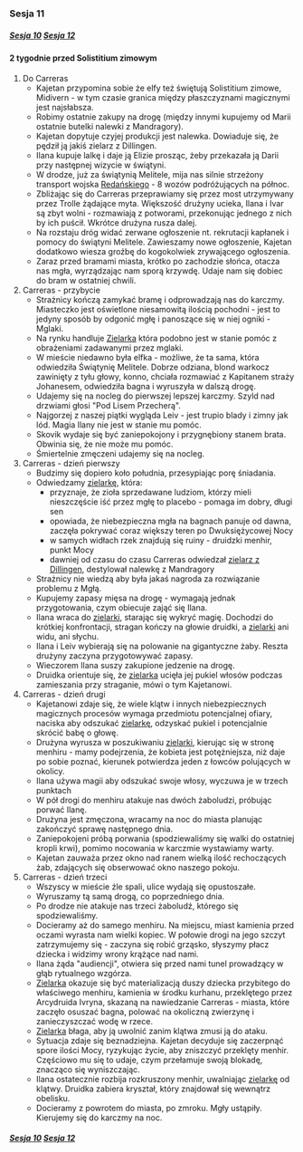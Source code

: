 ### Sesja 11
##### [Sesja 10](#sesja-010) [Sesja 12](#sesja-012)
#### 2 tygodnie przed Solistitium zimowym
1. Do Carreras
    - Kajetan przypomina sobie że elfy też świętują Solistitium zimowe, Midivern - w tym czasie granica między płaszczyznami magicznymi jest najsłabsza.
    - Robimy ostatnie zakupy na drogę (między innymi kupujemy od Marii ostatnie butelki nalewki z Mandragory).
    - Kajetan dopytuje czyjej produkcji jest nalewka. Dowiaduje się, że pędził ją jakiś zielarz z Dillingen.
    - Ilana kupuje lalkę i daje ją Elizie prosząc, żeby przekazała ją Darii przy następnej wizycie w świątyni.
    - W drodze, już za świątynią Melitele, mija nas silnie strzeżony transport wojska [Redańskiego](Redania) - 8 wozów podróżujących na północ.
    - Zbliżając się do Carreras przeprawiamy się przez most utrzymywany przez Trolle żądające myta. Większość drużyny ucieka, Ilana i Ivar są zbyt wolni - rozmawiają z potworami, przekonując jednego z nich by ich puścił. Wkrótce drużyna rusza dalej.
    - Na rozstaju dróg widać zerwane ogłoszenie nt. rekrutacji kapłanek i pomocy do świątyni Melitele. Zawieszamy nowe ogłoszenie, Kajetan dodatkowo wiesza groźbę do kogokolwiek zrywającego ogłoszenia.
    - Zaraz przed bramami miasta, krótko po zachodzie słońca, otacza nas mgła, wyrządzając nam sporą krzywdę. Udaje nam się dobiec do bram w ostatniej chwili.
2. Carreras - przybycie
    - Strażnicy kończą zamykać bramę i odprowadzają nas do karczmy. Miasteczko jest oświetlone niesamowitą ilością pochodni - jest to jedyny sposób by odgonić mgłę i panoszące się w niej ogniki - Mglaki.
    - Na rynku handluje [Zielarka](Esme) która podobno jest w stanie pomóc z obrażeniami zadawanymi przez mglaki.
    - W mieście niedawno była elfka - możliwe, że ta sama, która odwiedziła Świątynię Melitele. Dobrze odziana, blond warkocz zawinięty z tyłu głowy, konno, chciała rozmawiać z Kapitanem straży Johanesem, odwiedziła bagna i wyruszyła w dalszą drogę.
    - Udajemy się na nocleg do pierwszej lepszej karczmy. Szyld nad drzwiami głosi "Pod Lisem Przecherą".
    - Najgorzej z naszej piątki wygląda Leiv - jest trupio blady i zimny jak lód. Magia Ilany nie jest w stanie mu pomóc. 
    - Skovik wydaje się być zaniepokojony i przygnębiony stanem brata. Obwinia się, że nie może mu pomóc.
    - Śmiertelnie zmęczeni udajemy się na nocleg.
2. Carreras - dzień pierwszy
    - Budzimy się dopiero koło południa, przesypiając porę śniadania.
    - Odwiedzamy [zielarkę](Esme), która:
        - przyznaje, że zioła sprzedawane ludziom, którzy mieli nieszczęście iść przez mgłę to placebo - pomaga im dobry, długi sen
        - opowiada, że niebezpieczna mgła na bagnach panuje od dawna, zaczęła pokrywać coraz większy teren po Dwuksiężycowej Nocy
        - w samych widłach rzek znajdują się ruiny - druidzki menhir, punkt Mocy
        - dawniej od czasu do czasu Carreras odwiedzał [zielarz z Dillingen](Regis), destylował nalewkę z Mandragory
    - Strażnicy nie wiedzą aby była jakaś nagroda za rozwiązanie problemu z Mgłą.
    - Kupujemy zapasy mięsa na drogę - wymagają jednak przygotowania, czym obiecuje zająć się Ilana.
    - Ilana wraca do [zielarki](Esme), starając się wykryć magię. Dochodzi do krótkiej konfrontacji, stragan kończy na głowie druidki, a [zielarki](Esme) ani widu, ani słychu.
    - Ilana i Leiv wybierają się na polowanie na gigantyczne żaby. Reszta drużyny zaczyna przygotowywać zapasy.
    - Wieczorem Ilana suszy zakupione jedzenie na drogę.
    - Druidka orientuje się, że [zielarka](Esme) ucięła jej pukiel włosów podczas zamieszania przy straganie, mówi o tym Kajetanowi.
2. Carreras - dzień drugi
    - Kajetanowi zdaje się, że wiele klątw i innych niebezpiecznych magicznych procesów wymaga przedmiotu potencjalnej ofiary, naciska aby odszukać [zielarkę](Esme), odzyskać pukiel i potencjalnie skrócić babę o głowę.
    - Drużyna wyrusza w poszukiwaniu [zielarki](Esme), kierując się w stronę menhiru - mamy podejrzenia, że kobieta jest potężniejsza, niż daje po sobie poznać, kierunek potwierdza jeden z łowców polujących w okolicy.
    - Ilana używa magii aby odszukać swoje włosy, wyczuwa je w trzech punktach
    - W pół drogi do menhiru atakuje nas dwóch żaboludzi, próbując porwać Ilanę.
    - Drużyna jest zmęczona, wracamy na noc do miasta planując zakończyć sprawę następnego dnia.
    - Zaniepokojeni próbą porwania (spodziewaliśmy się walki do ostatniej kropli krwi), pomimo nocowania w karczmie wystawiamy warty.
    - Kajetan zauważa przez okno nad ranem wielką ilość rechoczących żab, zdających się obserwować okno naszego pokoju.
2. Carreras - dzień trzeci
    - Wszyscy w mieście źle spali, ulice wydają się opustoszałe.
    - Wyruszamy tą samą drogą, co poprzedniego dnia.
    - Po drodze nie atakuje nas trzeci żaboludź, którego się spodziewaliśmy.
    - Docieramy aż do samego menhiru. Na miejscu, miast kamienia przed oczami wyrasta nam wielki kopiec. W połowie drogi na jego szczyt zatrzymujemy się - zaczyna się robić grząsko, słyszymy płacz dziecka i widzimy wrony krążące nad nami.
    - Ilana żąda "audiencji", otwiera się przed nami tunel prowadzący w głąb rytualnego wzgórza.
    - [Zielarka](Esme) okazuje się być materializacją duszy dziecka przybitego do właściwego menhiru, kamienia w środku kurhanu, przeklętego przez Arcydruida Ivryna, skazaną na nawiedzanie Carreras - miasta, które zaczęło osuszać bagna, polować na okoliczną zwierzynę i zanieczyszczać wodę w rzece.
    - [Zielarka](Esme) błaga, aby ją uwolnić zanim klątwa zmusi ją do ataku.
    - Sytuacja zdaje się beznadziejna. Kajetan decyduje się zaczerpnąć spore ilości Mocy, ryzykując życie, aby zniszczyć przeklęty menhir. Częściowo mu się to udaje, czym przełamuje swoją blokadę, znacząco się wyniszczając.
    - Ilana ostatecznie rozbija rozkruszony menhir, uwalniając [zielarkę](Esme) od klątwy. Druidka zabiera kryształ, który znajdował się wewnątrz obelisku.
    - Docieramy z powrotem do miasta, po zmroku. Mgły ustąpiły. Kierujemy się do karczmy na noc.
##### [Sesja 10](#sesja-010) [Sesja 12](#sesja-012)